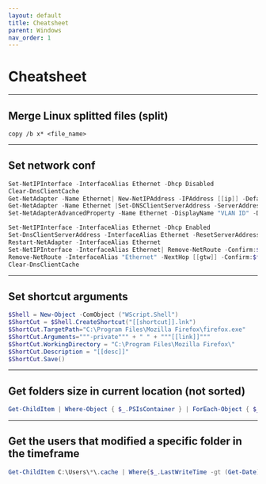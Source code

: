 ```yaml
---
layout: default
title: Cheatsheet
parent: Windows
nav_order: 1
---
```


# Cheatsheet

___

## Merge Linux splitted files (split)

```
copy /b x* <file_name>
```

___

## Set network conf
```powershell
Set-NetIPInterface -InterfaceAlias Ethernet -Dhcp Disabled
Clear-DnsClientCache
Get-NetAdapter -Name Ethernet| New-NetIPAddress -IPAddress [[ip]] -DefaultGateway [[gtw]] -PrefixLength [[/prefix]]
Get-NetAdapter -Name Ethernet |Set-DNSClientServerAddress -ServerAddresses [[ip]]
Set-NetAdapterAdvancedProperty -Name Ethernet -DisplayName "VLAN ID" -DisplayValue [[vlan]]
```

```powershell
Set-NetIPInterface -InterfaceAlias Ethernet -Dhcp Enabled
Set-DnsClientServerAddress -InterfaceAlias Ethernet -ResetServerAddresses
Restart-NetAdapter -InterfaceAlias Ethernet
Set-NetIPInterface -InterfaceAlias Ethernet| Remove-NetRoute -Confirm:$false
Remove-NetRoute -InterfaceAlias "Ethernet" -NextHop [[gtw]] -Confirm:$false
Clear-DnsClientCache
```

___

## Set shortcut arguments
```powershell
$Shell = New-Object -ComObject ("WScript.Shell")
$ShortCut = $Shell.CreateShortcut("[[shortcut]].lnk")
$ShortCut.TargetPath="C:\Program Files\Mozilla Firefox\firefox.exe"
$ShortCut.Arguments="""-private""" + " " + """[[link]]"""
$ShortCut.WorkingDirectory = "C:\Program Files\Mozilla Firefox\"
$ShortCut.Description = "[[desc]]"
$ShortCut.Save()
```

___

## Get folders size in current location (not sorted)
```powershell
Get-ChildItem | Where-Object { $_.PSIsContainer } | ForEach-Object { $_.Name + ": " + "{0:N2}" -f ((Get-ChildItem $_ -Recurse | Measure-Object Length -Sum -ErrorAction SilentlyContinue).Sum / 1MB) + " MB" }
```

___

## Get the users that modified a specific folder in the timeframe
```powershell
Get-ChildItem C:\Users\*\.cache | Where{$_.LastWriteTime -gt (Get-Date).AddDays(-61)}| Select Parent
```